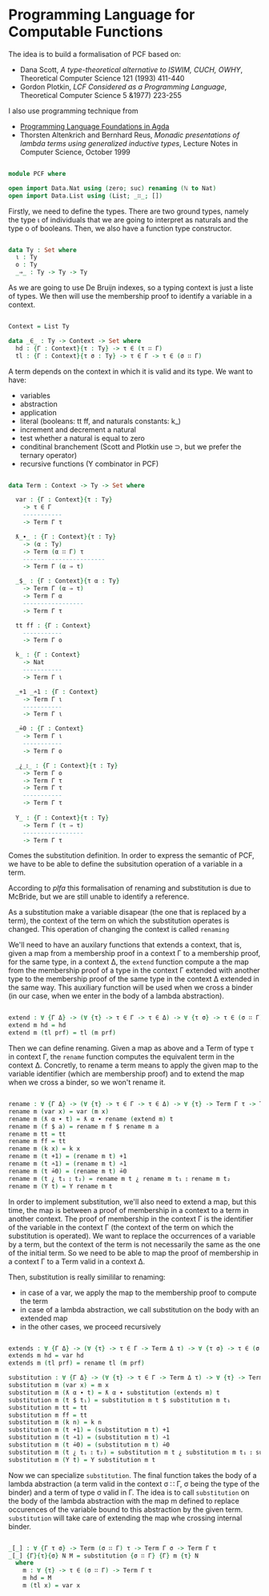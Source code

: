 # Programming Language for Computable Functions

The idea is to build a formalisation of PCF based on:

- Dana Scott, *A type-theoretical alternative to ISWIM, CUCH, OWHY*, Theoretical Computer Science 121 (1993) 411-440
- Gordon Plotkin, *LCF Considered as a Programming Language*, Theoretical Computer Science 5 &1977) 223-255

I also use programming technique from

- [Programming Language Foundations in Agda](https://plfa.github.io/)
- Thorsten Altenkrich and Bernhard Reus, *Monadic presentations of lambda terms using generalized inductive types*, Lecture Notes in Computer Science, October 1999


```agda

module PCF where

open import Data.Nat using (zero; suc) renaming (ℕ to Nat)
open import Data.List using (List; _∷_; [])

```
Firstly, we need to define the types. There are two ground types, namely the
type ι of individuals that we are going to interpret as naturals and the type
o of booleans. Then, we also have a function type constructor.

```agda

data Ty : Set where
  ι : Ty
  o : Ty
  _⇒_ : Ty -> Ty -> Ty

```

As we are going to use De Bruijn indexes, so a typing context is just
a liste of types.  We then will use the membership proof to identify a
variable in a context.

```agda

Context = List Ty

data _∈_ : Ty -> Context -> Set where
  hd : {Γ : Context}{τ : Ty} -> τ ∈ (τ ∷ Γ)
  tl : {Γ : Context}{τ σ : Ty} -> τ ∈ Γ -> τ ∈ (σ ∷ Γ)

```

A term depends on the context in which it is valid and its type.
We want to have:

- variables
- abstraction
- application
- literal (booleans: tt ff, and naturals constants: k_)
- increment and decrement a natural
- test whether a natural is equal to zero
- conditinal branchement (Scott and Plotkin use ⊃, but we prefer the ternary operator) 
- recursive functions (Y combinator in PCF)

```agda

data Term : Context -> Ty -> Set where

  var : {Γ : Context}{τ : Ty}
    -> τ ∈ Γ
    -----------
    -> Term Γ τ

  ƛ_∙_ : {Γ : Context}{τ : Ty}
    -> (α : Ty)
    -> Term (α ∷ Γ) τ
    -----------------------
    -> Term Γ (α ⇒ τ) 

  _$_ : {Γ : Context}{τ α : Ty}
    -> Term Γ (α ⇒ τ)
    -> Term Γ α
    -----------------
    -> Term Γ τ

  tt ff : {Γ : Context}
    -----------
    -> Term Γ o

  k_ : {Γ : Context}
    -> Nat
    -----------
    -> Term Γ ι

  _+1 _∸1 : {Γ : Context}
    -> Term Γ ι
    -----------
    -> Term Γ ι

  _≟0 : {Γ : Context}
    -> Term Γ ι
    -----------
    -> Term Γ o

  _¿_⦂_ : {Γ : Context}{τ : Ty}
    -> Term Γ o
    -> Term Γ τ
    -> Term Γ τ
    -----------
    -> Term Γ τ
    
  Y_ : {Γ : Context}{τ : Ty}
    -> Term Γ (τ ⇒ τ)
    -----------------
    -> Term Γ τ

```

Comes the substitution definition. In order to express the semantic of
PCF, we have to be able to define the subsitution operation of a
variable in a term.

According to *plfa* this formalisation of renaming and substitution
is due to McBride, but we are still unable to identify a reference.

As a substitution make a variable disapear (the one that is replaced
by a term), the context of the term on which the substitution operates
is changed. This operation of changing the context is called `renaming`

We'll need to have an auxilary functions that extends a context, that
is, given a map from a membership proof in a context Γ to a membership
proof, for the same type, in a context Δ, the `extend` function
compute a the map from the membership proof of a type in the context Γ
extended with another type to the membership proof of the same type in
the context Δ extended in the same way. This auxiliary function will
be used when we cross a binder (in our case, when we enter in the body
of a lambda abstraction).

```agda

extend : ∀ {Γ Δ} -> (∀ {τ} -> τ ∈ Γ -> τ ∈ Δ) -> ∀ {τ σ} -> τ ∈ (σ ∷ Γ) -> τ ∈ (σ ∷ Δ)
extend m hd = hd
extend m (tl prf) = tl (m prf)

```

Then we can define renaming. Given a map as above and a Term of type τ
in context Γ, the `rename` function computes the equivalent term in
the context Δ. Concretly, to rename a term means to apply the given
map to the variable identifier (which are membership proof) and to
extend the map when we cross a binder, so we won't rename it.

```agda

rename : ∀ {Γ Δ} -> (∀ {τ} -> τ ∈ Γ -> τ ∈ Δ) -> ∀ {τ} -> Term Γ τ -> Term Δ τ
rename m (var x) = var (m x)
rename m (ƛ α ∙ t) = ƛ α ∙ rename (extend m) t
rename m (f $ a) = rename m f $ rename m a
rename m tt = tt
rename m ff = tt
rename m (k x) = k x
rename m (t +1) = (rename m t) +1
rename m (t ∸1) = (rename m t) ∸1
rename m (t ≟0) = (rename m t) ≟0
rename m (t ¿ t₁ ⦂ t₂) = rename m t ¿ rename m t₁ ⦂ rename m t₂
rename m (Y t) = Y rename m t

```

In order to implement substitution, we'll also need to extend a map,
but this time, the map is between a proof of membership in a context
to a term in another context. The proof of membership in the context Γ
is the identifier of the variable in the context Γ (the context of the
term on which the substitution is operated). We want to replace the
occurrences of a variable by a term, but the context of the term is
not necessarily the same as the one of the initial term. So we need to
be able to map the proof of membership in a context Γ to a Term valid
in a context Δ.

Then, substitution is really simililar to renaming:

- in case of a var, we apply the map to the membership proof to compute the term
- in case of a lambda abstraction, we call substitution on the body with an extended map
- in the other cases, we proceed recursively

```agda

extends : ∀ {Γ Δ} -> (∀ {τ} -> τ ∈ Γ -> Term Δ τ) -> ∀ {τ σ} -> τ ∈ (σ ∷ Γ) -> Term (σ ∷ Δ) τ
extends m hd = var hd
extends m (tl prf) = rename tl (m prf)

substitution : ∀ {Γ Δ} -> (∀ {τ} -> τ ∈ Γ -> Term Δ τ) -> ∀ {τ} -> Term Γ τ -> Term Δ τ
substitution m (var x) = m x
substitution m (ƛ α ∙ t) = ƛ α ∙ substitution (extends m) t
substitution m (t $ t₁) = substitution m t $ substitution m t₁
substitution m tt = tt
substitution m ff = tt
substitution m (k n) = k n
substitution m (t +1) = (substitution m t) +1
substitution m (t ∸1) = (substitution m t) ∸1
substitution m (t ≟0) = (substitution m t) ≟0
substitution m (t ¿ t₁ ⦂ t₂) = substitution m t ¿ substitution m t₁ ⦂ substitution m t₂
substitution m (Y t) = Y substitution m t

```

Now we can specialize `substitution`. The final function takes the
body of a lambda abstraction (a term valid in the context σ ∷ Γ, σ
being the type of the binder) and a term of type σ valid in Γ. The
idea is to call `substitution` on the body of the lambda abstraction
with the map m defined to replace occurences of the variable bound to
this abstraction by the given term. `substitution` will take care of
extending the map whe crossing internal binder.

```agda

_[_] : ∀ {Γ τ σ} -> Term (σ ∷ Γ) τ -> Term Γ σ -> Term Γ τ
_[_] {Γ}{τ}{σ} N M = substitution {σ ∷ Γ} {Γ} m {τ} N
  where
    m : ∀ {τ} -> τ ∈ (σ ∷ Γ) -> Term Γ τ
    m hd = M
    m (tl x) = var x

```
